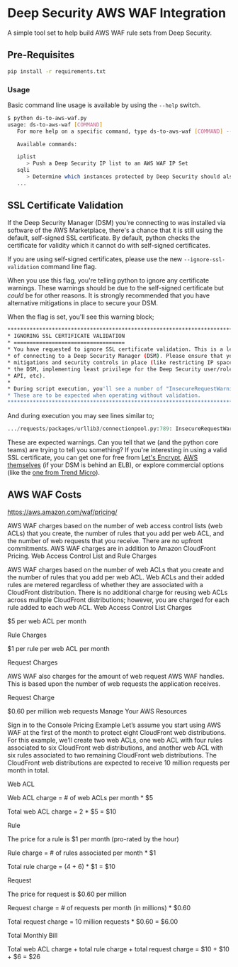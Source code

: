 # Deep Security AWS WAF Integration

A simple tool set to help build AWS WAF rule sets from Deep Security. 

## Pre-Requisites

```bash
pip install -r requirements.txt
```

### Usage

Basic command line usage is available by using the ```--help``` switch.

```bash
$ python ds-to-aws-waf.py
usage: ds-to-aws-waf [COMMAND]
   For more help on a specific command, type ds-to-aws-waf [COMMAND] --help

   Available commands:

   iplist
      > Push a Deep Security IP list to an AWS WAF IP Set
   sqli
      > Determine which instances protected by Deep Security should also be protected by AWS WAF SQLi rules
   ...
```


## SSL Certificate Validation

If the Deep Security Manager (DSM) you're connecting to was installed via software of the AWS Marketplace, there's a chance that it is still using the default, self-signed SSL certificate. By default, python checks the certificate for validity which it cannot do with self-signed certificates.

If you are using self-signed certificates, please use the new ```--ignore-ssl-validation``` command line flag.

When you use this flag, you're telling python to ignore any certificate warnings. These warnings should be due to the self-signed certificate but *could* be for other reasons. It is strongly recommended that you have alternative mitigations in place to secure your DSM. 

When the flag is set, you'll see this warning block;

```bash
***********************************************************************
* IGNORING SSL CERTIFICATE VALIDATION
* ===================================
* You have requested to ignore SSL certificate validation. This is a less secure method 
* of connecting to a Deep Security Manager (DSM). Please ensure that you have other 
* mitigations and security controls in place (like restricting IP space that can access 
* the DSM, implementing least privilege for the Deep Security user/role accessing the 
* API, etc).
*
* During script execution, you'll see a number of "InsecureRequestWarning" messages. 
* These are to be expected when operating without validation. 
***********************************************************************
```

And during execution you may see lines similar to;

```python
.../requests/packages/urllib3/connectionpool.py:789: InsecureRequestWarning: Unverified HTTPS request is being made. Adding certificate verification is strongly advised. See: https://urllib3.readthedocs.org/en/latest/security.html
```

These are expected warnings. Can you tell that we (and the python core teams) are trying to tell you something? If you're interesting in using a valid SSL certificate, you can get one for free from [Let's Encrypt](https://letsencrypt.org), [AWS themselves](https://aws.amazon.com/certificate-manager/) (if your DSM is behind an ELB), or explore commercial options (like the [one from Trend Micro](http://www.trendmicro.com/us/enterprise/cloud-solutions/deep-security/ssl-certificates/)).

## AWS WAF Costs

https://aws.amazon.com/waf/pricing/

AWS WAF charges based on the number of web access control lists (web ACLs) that you create, the number of rules that you add per web ACL, and the number of web requests that you receive. There are no upfront commitments. AWS WAF charges are in addition to Amazon CloudFront Pricing.
Web Access Control List and Rule Charges

AWS WAF charges based on the number of web ACLs that you create and the number of rules that you add per web ACL. Web ACLs and their added rules are metered regardless of whether they are associated with a CloudFront distribution. There is no additional charge for reusing web ACLs across mulitple CloudFront distributions; however, you are charged for each rule added to each web ACL.
Web Access Control List Charges

$5 per web ACL per month

Rule Charges

$1 per rule per web ACL per month

Request Charges

AWS WAF also charges for the amount of web request AWS WAF handles. This is based upon the number of web requests the application receives.

Request Charge

$0.60 per million web requests
Manage Your AWS Resources

Sign in to the Console
Pricing Example
Let’s assume you start using AWS WAF at the first of the month to protect eight CloudFront web distributions. For this example, we’ll create two web ACLs, one web ACL with four rules associated to six CloudFront web distributions, and another web ACL with six rules associated to two remaining CloudFront web distributions. The CloudFront web distributions are expected to receive 10 million requests per month in total.

Web ACL

Web ACL charge = # of web ACLs per month * $5

Total web ACL charge = 2 * $5 = $10

Rule

The price for a rule is $1 per month (pro-rated by the hour)

Rule charge = # of rules associated per month * $1

Total rule charge = (4 + 6) * $1 = $10

Request

The price for request is $0.60 per million

Request charge = # of requests per month (in millions) * $0.60

Total request charge = 10 million requests * $0.60 = $6.00

Total Monthly Bill

Total web ACL charge + total rule charge + total request charge = $10 + $10 + $6 = $26